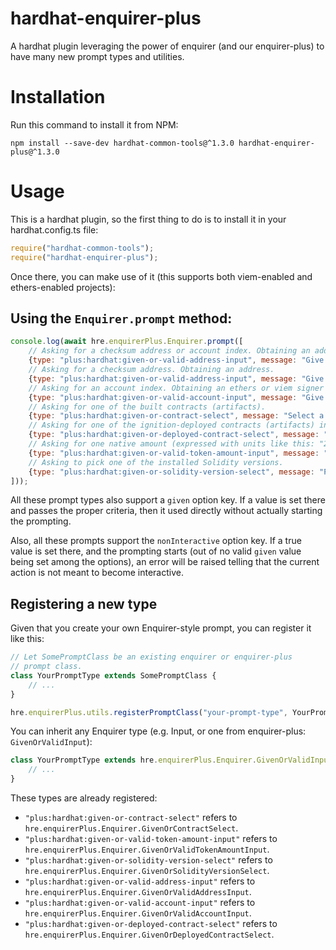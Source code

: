 # hardhat-enquirer-plus
A hardhat plugin leveraging the power of enquirer (and our enquirer-plus) to have many new prompt types and utilities.

# Installation
Run this command to install it from NPM:

```shell
npm install --save-dev hardhat-common-tools@^1.3.0 hardhat-enquirer-plus@^1.3.0
```

# Usage
This is a hardhat plugin, so the first thing to do is to install it in your hardhat.config.ts file:

```javascript
require("hardhat-common-tools");
require("hardhat-enquirer-plus");
```

Once there, you can make use of it (this supports both viem-enabled and ethers-enabled projects):

## Using the `Enquirer.prompt` method:

```javascript
console.log(await hre.enquirerPlus.Enquirer.prompt([
    // Asking for a checksum address or account index. Obtaining an address.
    {type: "plus:hardhat:given-or-valid-address-input", message: "Give an address", name: "address1", allowAccountIndex: true},
    // Asking for a checksum address. Obtaining an address.
    {type: "plus:hardhat:given-or-valid-address-input", message: "Give an address", name: "address2"},
    // Asking for an account index. Obtaining an ethers or viem signer object.
    {type: "plus:hardhat:given-or-valid-account-input", message: "Give an account", name: "account"},
    // Asking for one of the built contracts (artifacts).
    {type: "plus:hardhat:given-or-contract-select", message: "Select a contract", name: "contract"},
    // Asking for one of the ignition-deployed contracts (artifacts) in the current network.
    {type: "plus:hardhat:given-or-deployed-contract-select", message: "Select a deployed contract", name: "deployed-contract"},
    // Asking for one native amount (expressed with units like this: "2ether", "1.5 ether", "0.5gwei", ...).
    {type: "plus:hardhat:given-or-valid-token-amount-input", message: "Enter an amount", name: "amount"},
    // Asking to pick one of the installed Solidity versions.
    {type: "plus:hardhat:given-or-solidity-version-select", message: "Pick an in-project solidity version", name: "version"}
]));
```

All these prompt types also support a `given` option key. If a value is set there and passes the proper
criteria, then it used directly without actually starting the prompting.

Also, all these prompts support the `nonInteractive` option key. If a true value is set there, and the
prompting starts (out of no valid `given` value being set among the options), an error will be raised
telling that the current action is not meant to become interactive.

## Registering a new type

Given that you create your own Enquirer-style prompt, you can register it like this:

```javascript
// Let SomePromptClass be an existing enquirer or enquirer-plus
// prompt class.
class YourPromptType extends SomePromptClass {
    // ...
}

hre.enquirerPlus.utils.registerPromptClass("your-prompt-type", YourPromptType);
```

You can inherit any Enquirer type (e.g. Input, or one from enquirer-plus: `GivenOrValidInput`):

```javascript
class YourPromptType extends hre.enquirerPlus.Enquirer.GivenOrValidInput {
    // ...
}
```

These types are already registered:

- `"plus:hardhat:given-or-contract-select"` refers to `hre.enquirerPlus.Enquirer.GivenOrContractSelect`.
- `"plus:hardhat:given-or-valid-token-amount-input"` refers to `hre.enquirerPlus.Enquirer.GivenOrValidTokenAmountInput`.
- `"plus:hardhat:given-or-solidity-version-select"` refers to `hre.enquirerPlus.Enquirer.GivenOrSolidityVersionSelect`.
- `"plus:hardhat:given-or-valid-address-input"` refers to `hre.enquirerPlus.Enquirer.GivenOrValidAddressInput`.
- `"plus:hardhat:given-or-valid-account-input"` refers to `hre.enquirerPlus.Enquirer.GivenOrValidAccountInput`.
- `"plus:hardhat:given-or-deployed-contract-select"` refers to `hre.enquirerPlus.Enquirer.GivenOrDeployedContractSelect`.
